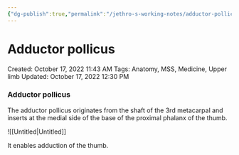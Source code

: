 ```yaml
---
{"dg-publish":true,"permalink":"/jethro-s-working-notes/adductor-pollicus/","dgPassFrontmatter":true}
---
```



# Adductor pollicus

Created: October 17, 2022 11:43 AM
Tags: Anatomy, MSS, Medicine, Upper limb
Updated: October 17, 2022 12:30 PM

### Adductor pollicus

The adductor pollicus originates from the shaft of the 3rd metacarpal and inserts at the medial side of the base of the proximal phalanx of the thumb.

![[Untitled\|Untitled]]

It enables adduction of the thumb.